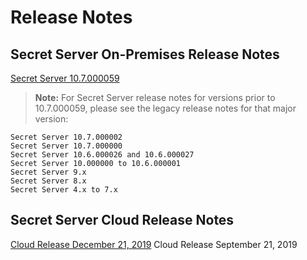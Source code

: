 [title]: # (Release Notes)
[tags]: # (Release Notes)
[priority]: # (5000)

# Release Notes

## Secret Server On-Premises Release Notes

[Secret Server 10.7.000059](secret-server-on-premises/ss-10-7-000059.md)

 > **Note:** For Secret Server release notes for versions prior to 10.7.000059, please see the legacy release notes for that major version:

    Secret Server 10.7.000002
    Secret Server 10.7.000000
    Secret Server 10.6.000026 and 10.6.000027
    Secret Server 10.000000 to 10.6.000001
    Secret Server 9.x
    Secret Server 8.x
    Secret Server 4.x to 7.x

## Secret Server Cloud Release Notes

[Cloud Release December 21, 2019](secret-server-cloud/ssc-12-21-19.md)
Cloud Release September 21, 2019
